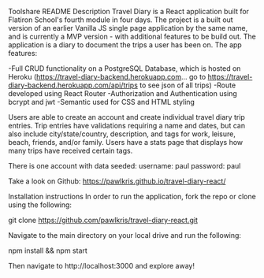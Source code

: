 Toolshare README
Description
Travel Diary is a React application built for Flatiron School's fourth module in four days. The project is a built out version of an earlier Vanilla JS single page application by the same name, and is currently a MVP version - with additional features to be build out. The application is a diary to document the trips a user has been on. The app features:

-Full CRUD functionality on a PostgreSQL Database, which is hosted on Heroku (https://travel-diary-backend.herokuapp.com... go to https://travel-diary-backend.herokuapp.com/api/trips to see json of all trips)
-Route developed using React Router
-Authorization and Authentication using bcrypt and jwt
-Semantic used for CSS and HTML styling

Users are able to create an account and create individual travel diary trip entries. Trip entries have validations requiring a name and dates, but can also include city/state/country, description, and tags for work, leisure, beach, friends, and/or family. Users have a stats page that displays how many trips have received certain tags.

There is one account with data seeded: username: paul password: paul 

Take a look on Github: https://pawlkris.github.io/travel-diary-react/

Installation instructions
In order to run the application, fork the repo or clone using the following:

git clone https://github.com/pawlkris/travel-diary-react.git

Navigate to the main directory on your local drive and run the following:

npm install && npm start

Then navigate to http://localhost:3000 and explore away!

